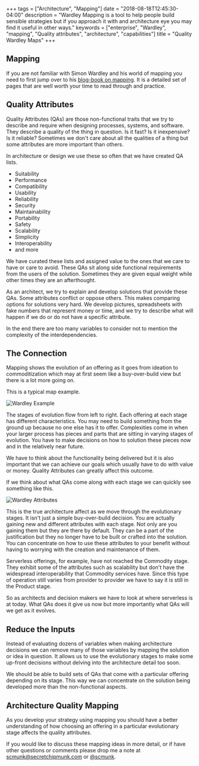 +++
tags = ["Architecture", "Mapping"]
date = "2018-08-18T12:45:30-04:00"
description = "Wardley Mapping is a tool to help people build sensible strategies but if you approach it with and architecture eye you may find it useful in other ways."
keywords = ["enterprise", "Wardley", "mapping", "Quality attributes", "architecture", "capabilities"]
title = "Quality Wardley Maps"
+++
## Mapping
If you are not familiar with Simon Wardley and his world of mapping you need to first jump over to his [blog-book on mapping](https://medium.com/wardleymaps/on-being-lost-2ef5f05eb1ec). It is a detailed set of pages that are well worth your time to read through and practice.

## Quality Attributes
Quality Attributes (QAs) are those non-functional traits that we try to describe and require when designing processes, systems, and software. They describe a quality of the thing in question. Is it fast? Is it inexpensive? Is it reliable? Sometimes we don't care about all the qualities of a thing but some attributes are more important than others.

In architecture or design we use these so often that we have created QA lists.

* Suitability
* Performance
* Compatibility
* Usability
* Reliability
* Security
* Maintainability
* Portability
* Safety
* Scalability
* Simplicity
* Interoperability
* and more

We have curated these lists and assigned value to the ones that we care to have or care to avoid. These QAs sit along side functional requirements from the users of the solution. Sometimes they are given equal weight while other times they are an afterthought.

As an architect, we try to explain and develop solutions that provide these QAs. Some attributes conflict or oppose others. This makes comparing options for solutions very hard. We develop pictures, spreadsheets with fake numbers that represent money or time, and we try to describe what will happen if we do or do not have a specific attribute.

In the end there are too many variables to consider not to mention the complexity of the interdependencies.

## The Connection
Mapping shows the evolution of an offering as it goes from ideation to commoditization which may at first seem like a buy-over-build view but there is a lot more going on.

This is a typical map example.

![Wardley Example](/images/WardleyMapExample.jpg)  

The stages of evolution flow from left to right. Each offering at each stage has different characteristics. You may need to build something from the ground up because no one else has it to offer. Complexities come in when your larger process has pieces and parts that are sitting in varying stages of evolution. You have to make decisions on how to solution these pieces now and in the relatively near future.

We have to think about the functionality being delivered but it is also important that we can achieve our goals which usually have to do with value or money. Quality Attributes can greatly affect this outcome.

If we think about what QAs come along with each stage we can quickly see something like this.

![Wardley Attributes](/images/WardleyAttributes.PNG)

This is the true architecture affect as we move through the evolutionary stages. It isn't just a simple buy-over-build decision. You are actually gaining new and different attributes with each stage. Not only are you gaining them but they are there by default. They can be a part of the justification but they no longer have to be built or crafted into the solution. You can concentrate on how to use these attributes to your benefit without having to worrying with the creation and maintenance of them.

Serverless offerings, for example, have not reached the Commodity stage. They exhibit some of the attributes such as scalability but don't have the widespread interoperability that Commodity services have. Since this type of operation still varies from provider to provider we have to say it is still in the Product stage.

So as architects and decision makers we have to look at where serverless is at today. What QAs does it give us now but more importantly what QAs will we get as it evolves.

## Reduce the Inputs
Instead of evaluating dozens of variables when making architecture decisions we can remove many of those variables by mapping the solution or idea in question. It allows us to use the evolutionary stages to make some up-front decisions without delving into the architecture detail too soon.

We should be able to build sets of QAs that come with a particular offering depending on its stage. This way we can concentrate on the solution being developed more than the non-functional aspects.

## Architecture Quality Mapping
As you develop your strategy using mapping you should have a better understanding of how choosing an offering in a particular evolutionary stage affects the quality attributes. 

If you would like to discuss these mapping ideas in more detail, or if have other questions or comments please drop me a note at scmunk@secretchipmunk.com or [@scmunk](https://twitter.com/scmunk).
